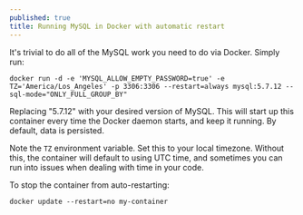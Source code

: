 ```yaml
---
published: true
title: Running MySQL in Docker with automatic restart
---
```

It's trivial to do all of the MySQL work you need to do via Docker. Simply run:

```
docker run -d -e 'MYSQL_ALLOW_EMPTY_PASSWORD=true' -e TZ='America/Los_Angeles' -p 3306:3306 --restart=always mysql:5.7.12 --sql-mode="ONLY_FULL_GROUP_BY"
```

Replacing "5.7.12" with your desired version of MySQL. This will start up this container every time the Docker daemon starts, and keep it running. By default, data is persisted. 

Note the `TZ` environment variable. Set this to your local timezone. Without this, the container will default to using UTC time, and sometimes you can run into issues when dealing with time in your code.

To stop the container from auto-restarting:

```
docker update --restart=no my-container
```
